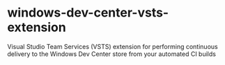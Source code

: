 # windows-dev-center-vsts-extension
Visual Studio Team Services (VSTS) extension for performing continuous delivery to the Windows Dev Center store from your automated CI builds
